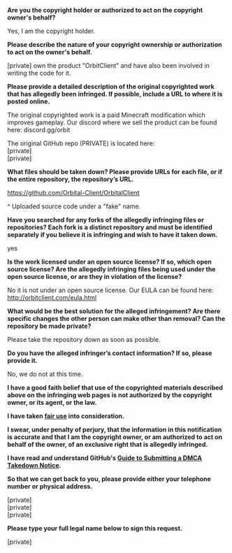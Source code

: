 **Are you the copyright holder or authorized to act on the copyright owner's behalf?**

Yes, I am the copyright holder.

**Please describe the nature of your copyright ownership or authorization to act on the owner's behalf.**

[private] own the product "OrbitClient" and have also been involved in writing the code for it.

**Please provide a detailed description of the original copyrighted work that has allegedly been infringed. If possible, include a URL to where it is posted online.**

The original copyrighted work is a paid Minecraft modification which improves gameplay. Our discord where we sell the product can be found here: discord.gg/orbit

The original GitHub repo (PRIVATE) is located here:  
[private]  
[private]  

**What files should be taken down? Please provide URLs for each file, or if the entire repository, the repository’s URL.**

https://github.com/Orbital-Client/OrbitalClient

^ Uploaded source code under a "fake" name.

**Have you searched for any forks of the allegedly infringing files or repositories? Each fork is a distinct repository and must be identified separately if you believe it is infringing and wish to have it taken down.**

yes

**Is the work licensed under an open source license? If so, which open source license? Are the allegedly infringing files being used under the open source license, or are they in violation of the license?**

No it is not under an open source license. Our EULA can be found here: http://orbitclient.com/eula.html

**What would be the best solution for the alleged infringement? Are there specific changes the other person can make other than removal? Can the repository be made private?**

Please take the repository down as soon as possible.

**Do you have the alleged infringer’s contact information? If so, please provide it.**

No, we do not at this time.

**I have a good faith belief that use of the copyrighted materials described above on the infringing web pages is not authorized by the copyright owner, or its agent, or the law.**

**I have taken <a href="https://www.lumendatabase.org/topics/22">fair use</a> into consideration.**

**I swear, under penalty of perjury, that the information in this notification is accurate and that I am the copyright owner, or am authorized to act on behalf of the owner, of an exclusive right that is allegedly infringed.**

**I have read and understand GitHub's <a href="https://docs.github.com/articles/guide-to-submitting-a-dmca-takedown-notice/">Guide to Submitting a DMCA Takedown Notice</a>.**

**So that we can get back to you, please provide either your telephone number or physical address.**

[private]  
[private]  
[private]  

**Please type your full legal name below to sign this request.**

[private]  

